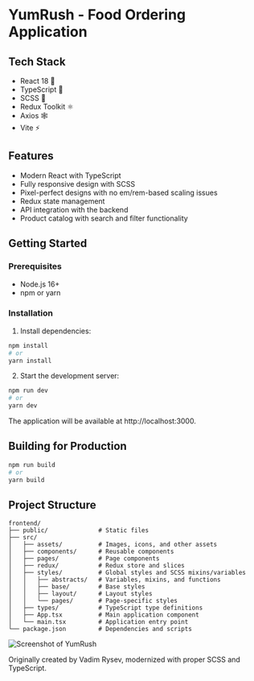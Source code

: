 # YumRush - Food Ordering Application

## Tech Stack

- React 18 🚀
- TypeScript 🔷
- SCSS 💅
- Redux Toolkit ⚛️
- Axios 🕸️
- Vite ⚡️

## Features

- Modern React with TypeScript
- Fully responsive design with SCSS
- Pixel-perfect designs with no em/rem-based scaling issues
- Redux state management
- API integration with the backend
- Product catalog with search and filter functionality

## Getting Started

### Prerequisites

- Node.js 16+ 
- npm or yarn

### Installation

1. Install dependencies:

```bash
npm install
# or
yarn install
```

2. Start the development server:

```bash
npm run dev
# or
yarn dev
```

The application will be available at http://localhost:3000.

## Building for Production

```bash
npm run build
# or
yarn build
```

## Project Structure

```
frontend/
├── public/              # Static files
├── src/
│   ├── assets/          # Images, icons, and other assets
│   ├── components/      # Reusable components
│   ├── pages/           # Page components
│   ├── redux/           # Redux store and slices
│   ├── styles/          # Global styles and SCSS mixins/variables
│   │   ├── abstracts/   # Variables, mixins, and functions
│   │   ├── base/        # Base styles
│   │   ├── layout/      # Layout styles
│   │   └── pages/       # Page-specific styles
│   ├── types/           # TypeScript type definitions
│   ├── App.tsx          # Main application component
│   └── main.tsx         # Application entry point
└── package.json         # Dependencies and scripts
```

![Screenshot of YumRush](https://github.com/vrysev/yumrush/assets/109638459/65db2205-b4ae-4d6c-9ed3-ac5151c913ee)

Originally created by Vadim Rysev, modernized with proper SCSS and TypeScript.
